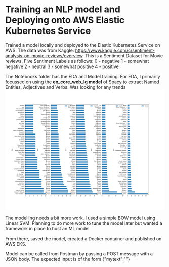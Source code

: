 # Training an NLP model and Deploying onto AWS Elastic Kubernetes Service

Trained a model locally and deployed  to the Elastic Kubernetes Service on AWS. The data was from Kaggle: https://www.kaggle.com/c/sentiment-analysis-on-movie-reviews/overview.
This is a Sentiment Dataset for Movie reviews. Five Sentiment Labels as follows:
0 - negative
1 - somewhat negative
2 - neutral
3 - somewhat positive
4 - positive

The Notebooks folder has the EDA and Model training. For EDA, I primarily focussed on using the **en_core_web_lg model** of Spacy to extract Named Entities, Adjectives and Verbs. Was looking for any trends
![Persons by Sentiment](https://github.com/vvr-rao/NLP-on-AWS-EKS/blob/main/Notebooks/Persons.png?raw=true)

The modeliing needs a bit more work. I used a simple BOW model using Linear SVM. Planning to do more work to tune the model later but wanted a framework in place to host an ML model

From there, saved the model, created a Docker container and published on AWS EKS. 

Model can be called from Postman by passing a POST message with a JSON body.
The expected input is of the form {"mytext":"<TEXT FOR WHICH SENTIMENT IS NEEDED>"}
